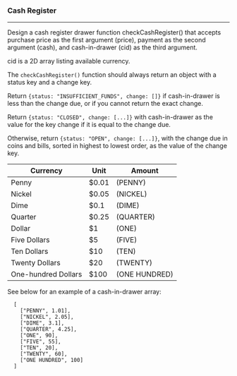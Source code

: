 ### Cash Register
---
Design a cash register drawer function checkCashRegister() that accepts purchase price as the first argument (price), payment as the second argument (cash), and cash-in-drawer (cid) as the third argument.

cid is a 2D array listing available currency.

The `checkCashRegister()` function should always return an object with a status key and a change key.

Return `{status: "INSUFFICIENT_FUNDS", change: []}` if cash-in-drawer is less than the change due, or if you cannot return the exact change.

Return `{status: "CLOSED", change: [...]}` with cash-in-drawer as the value for the key change if it is equal to the change due.

Otherwise, return `{status: "OPEN", change: [...]}`, with the change due in coins and bills, sorted in highest to lowest order, as the value of the change key.

| Currency | Unit |	Amount |
| -------- | ---- | ------ |
| Penny	| $0.01 | (PENNY) |
| Nickel |	$0.05 | (NICKEL) |
| Dime |	$0.1 | (DIME) |
| Quarter	| $0.25 | (QUARTER) |
| Dollar |	$1 | (ONE) |
| Five Dollars |	$5 | (FIVE) |
| Ten Dollars	| $10 | (TEN) |
| Twenty Dollars |	$20 | (TWENTY) |
| One-hundred Dollars |	$100 | (ONE HUNDRED) |
See below for an example of a cash-in-drawer array:
```
  [
    ["PENNY", 1.01],
    ["NICKEL", 2.05],
    ["DIME", 3.1],
    ["QUARTER", 4.25],
    ["ONE", 90],
    ["FIVE", 55],
    ["TEN", 20],
    ["TWENTY", 60],
    ["ONE HUNDRED", 100]
  ]
```